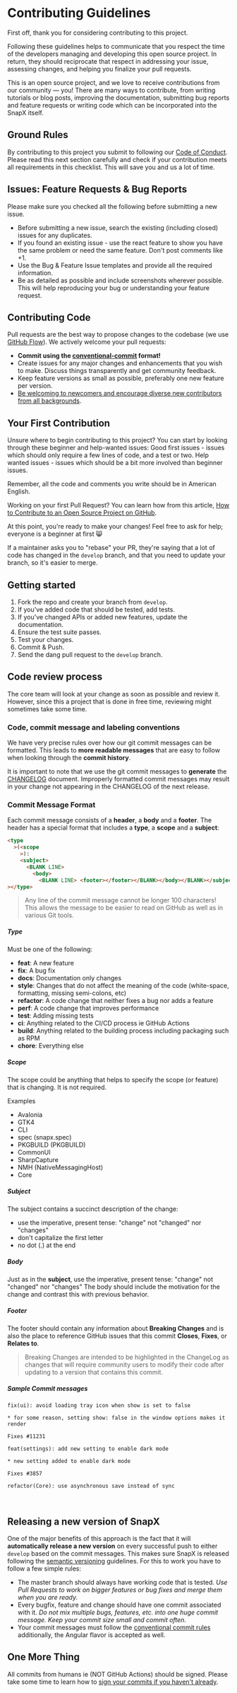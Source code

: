 # Contributing Guidelines

First off, thank you for considering contributing to this project.

Following these guidelines helps to communicate that you respect the time of the developers managing and developing this open source project. In return, they should reciprocate that respect in addressing your issue, assessing changes, and helping you finalize your pull requests.

This is an open source project, and we love to receive contributions from our community — you! There are many ways to contribute, from writing tutorials or blog posts, improving the documentation, submitting bug reports and feature requests or writing code which can be incorporated into the SnapX itself.

## Ground Rules

By contributing to this project you submit to following our [Code of Conduct](./CODE_OF_CONDUCT.md). Please read this next section carefully and check if your contribution meets all requirements in this checklist. This will save you and us a lot of time.

## Issues: Feature Requests & Bug Reports

Please make sure you checked all the following before submitting a new issue.

- Before submitting a new issue, search the existing (including closed) issues for any duplicates.
- If you found an existing issue - use the react feature to show you have the same problem or need the same feature. Don't post comments like +1.
- Use the Bug & Feature Issue templates and provide all the required information.
- Be as detailed as possible and include screenshots wherever possible. This will help reproducing your bug or understanding your feature request.

## Contributing Code

Pull requests are the best way to propose changes to the codebase (we use [GitHub Flow](https://docs.github.com/en/get-started/quickstart/github-flow)). We actively welcome your pull requests:

- **Commit using the [conventional-commit](https://www.conventionalcommits.org/en/v1.0.0/) format!**
- Create issues for any major changes and enhancements that you wish to make. Discuss things transparently and get community feedback.
- Keep feature versions as small as possible, preferably one new feature per version.
- [Be welcoming to newcomers and encourage diverse new contributors from all backgrounds](./CODE_OF_CONDUCT.md).

## Your First Contribution

Unsure where to begin contributing to this project? You can start by looking through these beginner and help-wanted issues: Good first issues - issues which should only require a few lines of code, and a test or two. Help wanted issues - issues which should be a bit more involved than beginner issues.

Remember, all the code and comments you write should be in American English.

Working on your first Pull Request? You can learn how from this article, [How to Contribute to an Open Source Project on GitHub](https://docs.github.com/en/get-started/exploring-projects-on-github/contributing-to-a-project).

At this point, you're ready to make your changes! Feel free to ask for help; everyone is a beginner at first :smile_cat:

If a maintainer asks you to "rebase" your PR, they're saying that a lot of code has changed in the `develop` branch, and that you need to update your branch, so it's easier to merge.

## Getting started

1. Fork the repo and create your branch from `develop`.
2. If you've added code that should be tested, add tests.
3. If you've changed APIs or added new features, update the documentation.
4. Ensure the test suite passes.
5. Test your changes.
6. Commit & Push.
7. Send the dang pull request to the `develop` branch.

## Code review process

The core team will look at your change as soon as possible and review it. However, since this a project that is done in free time, reviewing might sometimes take some time.

### Code, commit message and labeling conventions

We have very precise rules over how our git commit messages can be formatted. This leads to **more readable messages** that are easy to follow when looking through the **commit history**.

It is important to note that we use the git commit messages to **generate** the [CHANGELOG](./CHANGELOG.md) document. Improperly formatted commit messages may result in your change not appearing in the CHANGELOG of the next release.

### <a name="commit-message-format"></a> Commit Message Format

Each commit message consists of a **header**, a **body** and a **footer**. The header has a special format that includes a **type**, a **scope** and a **subject**:

```html
<type
  >(<scope
    >):
    <subject>
      <BLANK LINE>
        <body>
          <BLANK LINE> <footer></footer></BLANK></body></BLANK></subject></scope
></type>
```

> Any line of the commit message cannot be longer 100 characters!<br/> This allows the message to be easier to read on GitHub as well as in various Git tools.

##### Type

Must be one of the following:

- **feat**: A new feature
- **fix**: A bug fix
- **docs**: Documentation only changes
- **style**: Changes that do not affect the meaning of the code (white-space, formatting, missing semi-colons, etc)
- **refactor**: A code change that neither fixes a bug nor adds a feature
- **perf**: A code change that improves performance
- **test**: Adding missing tests
- **ci**: Anything related to the CI/CD process ie GitHub Actions
- **build**: Anything related to the building process including packaging such as RPM
- **chore**: Everything else

##### Scope

The scope could be anything that helps to specify the scope (or feature) that is changing.
It is not required.

Examples

- Avalonia
- GTK4
- CLI
- spec (snapx.spec)
- PKGBUILD (PKGBUILD)
- CommonUI
- SharpCapture
- NMH (NativeMessagingHost)
- Core

##### Subject

The subject contains a succinct description of the change:

- use the imperative, present tense: "change" not "changed" nor "changes"
- don't capitalize the first letter
- no dot (.) at the end

##### Body

Just as in the **subject**, use the imperative, present tense: "change" not "changed" nor "changes" The body should include the motivation for the change and contrast this with previous behavior.

##### Footer

The footer should contain any information about **Breaking Changes** and is also the place to reference GitHub issues that this commit **Closes**, **Fixes**, or **Relates to**.

> Breaking Changes are intended to be highlighted in the ChangeLog as changes that will require community users to modify their code after updating to a version that contains this commit.

##### Sample Commit messages

```text
fix(ui): avoid loading tray icon when show is set to false

* for some reason, setting show: false in the window options makes it render

Fixes #11231
```

```text
feat(settings): add new setting to enable dark mode

* new setting added to enable dark mode

Fixes #3857
```

````text
refactor(Core): use asynchronous save instead of sync
````

<br/>

## Releasing a new version of SnapX

One of the major benefits of this approach is the fact that it will **automatically release a new version** on every successful push to either `develop` based on the commit messages. This makes sure SnapX is released following the [semantic versioning](https://semver.org/) guidelines. For this to work you have to follow a few simple rules:

- The master branch should always have working code that is tested. _Use Pull Requests to work on bigger features or bug fixes and merge them when you are ready._
- Every bugfix, feature and change should have one commit associated with it. _Do not mix multiple bugs, features, etc. into one huge commit message. Keep your commit size small and commit often._
- Your commit messages must follow the [conventional commit rules](https://www.conventionalcommits.org/) additionally, the Angular flavor is accepted as well.

## One More Thing

All commits from humans ie (NOT GitHub Actions) should be signed. Please take some time to learn how to [sign your commits if you haven't already](https://docs.github.com/en/authentication/managing-commit-signature-verification/signing-commits).
